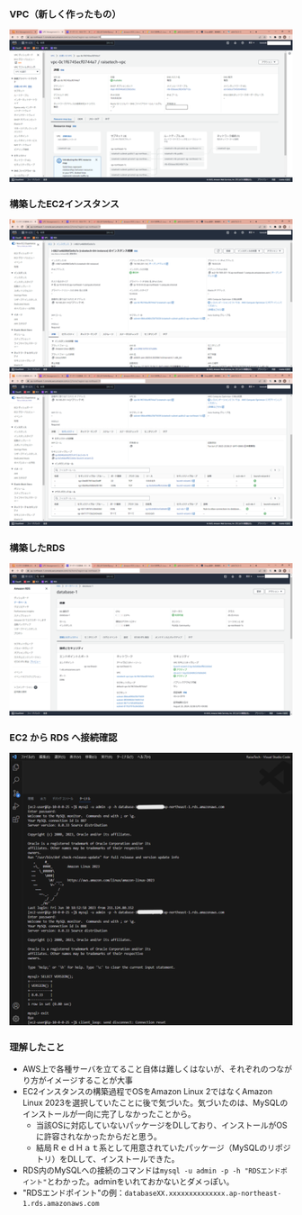 ### VPC（新しく作ったもの）
![VPC](image_04\作成したVPC.png)

### 構築したEC2インスタンス
![EC2_1.png](image_04\作成したEC2インスタンス1.png)
![EC2_2.png](image_04\作成したEC2インスタンス2.png)

### 構築したRDS
![RDS.png](image_04\作成したRDS1.png)

### EC2 から RDS へ接続確認
![EC2→RDS接続.png](image_04\EC2→RDS接続確認.png)

### 理解したこと
* AWS上で各種サーバを立てること自体は難しくはないが、それぞれのつながり方がイメージすることが大事
* EC2インスタンスの構築過程でOSをAmazon Linux 2ではなくAmazon Linux 2023を選択していたことに後で気づいた。気づいたのは、MySQLのインストールが一向に完了しなかったことから。
  * 当該OSに対応していないパッケージをDLしており、インストールがOSに許容されなかったからだと思う。
  * 結局ＲｅｄＨａｔ系として用意されていたパッケージ（MySQLのリポジトリ）をDLして、インストールできた。
* RDS内のMySQLへの接続のコマンドは`mysql -u admin -p -h "RDSエンドポイント"`とわかった。adminをいれておかないとダメっぽい。
* "RDSエンドポイント"の例：`databaseXX.xxxxxxxxxxxxxx.ap-northeast-1.rds.amazonaws.com`

